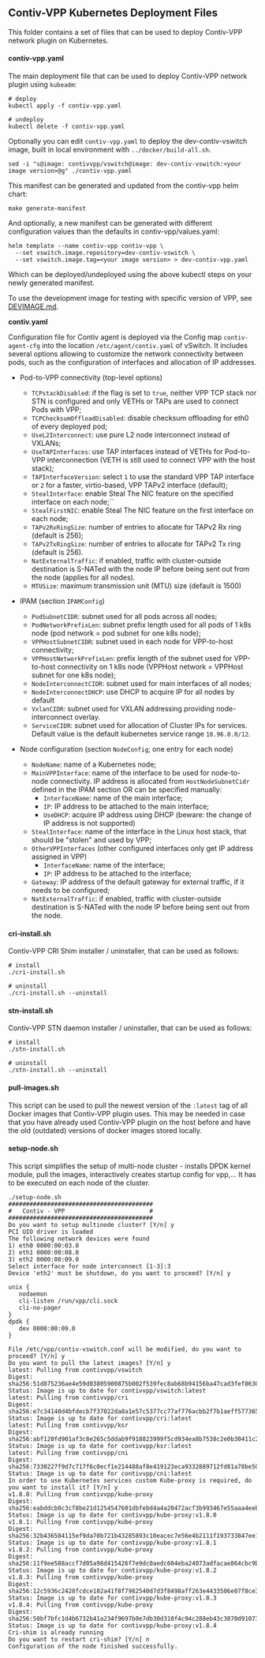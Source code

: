 ## Contiv-VPP Kubernetes Deployment Files

This folder contains a set of files that can be used to deploy Contiv-VPP
network plugin on Kubernetes.

#### contiv-vpp.yaml
The main deployment file that can be used to deploy Contiv-VPP network plugin using `kubeadm`:
```
# deploy
kubectl apply -f contiv-vpp.yaml

# undeploy
kubectl delete -f contiv-vpp.yaml
```
Optionally you can edit `contiv-vpp.yaml` to deploy the dev-contiv-vswitch image, built
in local environment with `../docker/build-all.sh`.
```
sed -i "s@image: contivvpp/vswitch@image: dev-contiv-vswitch:<your image version>@g" ./contiv-vpp.yaml
```

This manifest can be generated and updated from the contiv-vpp helm chart:
```
make generate-manifest
```

And optionally, a new manifest can be generated with different configuration values than the defaults in contiv-vpp/values.yaml:
```
helm template --name contiv-vpp contiv-vpp \
  --set vswitch.image.repository=dev-contiv-vswitch \
  --set vswitch.image.tag=<your image version> > dev-contiv-vpp.yaml
```

Which can be deployed/undeployed using the above kubectl steps on your newly generated manifest.

To use the development image for testing with specific version of VPP, see
[DEVIMAGE.md](../docker/DEVIMAGE.md).

**contiv.yaml**

  Configuration file for Contiv agent is deployed via the Config map `contiv-agent-cfg`
  into the location `/etc/agent/contiv.yaml` of vSwitch. It includes several options
  allowing to customize the network connectivity between pods, such as the configuration
  of interfaces and allocation of IP addresses.

  * Pod-to-VPP connectivity (top-level options)
    - `TCPstackDisabled`: if the flag is set to `true`, neither VPP TCP stack nor STN is configured
      and only VETHs or TAPs are used to connect Pods with VPP;
    - `TCPChecksumOffloadDisabled`: disable checksum offloading for eth0 of every deployed pod;
    - `UseL2Interconnect`: use pure L2 node interconnect instead of VXLANs;
    - `UseTAPInterfaces`: use TAP interfaces instead of VETHs for Pod-to-VPP interconnection
      (VETH is still used to connect VPP with the host stack);
    - `TAPInterfaceVersion`: select `1` to use the standard VPP TAP interface or `2`
      for a faster, virtio-based, VPP TAPv2 interface (default);
    - `StealInterface`: enable Steal The NIC feature on the specified interface on each node;``
    - `StealFirstNIC`: enable Steal The NIC feature on the first interface on each node;
    - `TAPv2RxRingSize`: number of entries to allocate for TAPv2 Rx ring (default is 256);
    - `TAPv2TxRingSize`: number of entries to allocate for TAPv2 Tx ring (default is 256).
    - `NatExternalTraffic`: if enabled, traffic with cluster-outside destination is S-NATed
                            with the node IP before being sent out from the node (applies for all nodes).
    - `MTUSize`: maximum transmission unit (MTU) size (default is 1500)

  * IPAM (section `IPAMConfig`)
    - `PodSubnetCIDR`: subnet used for all pods across all nodes;
    - `PodNetworkPrefixLen`: subnet prefix length used for all pods of 1 k8s node
      (pod network = pod subnet for one k8s node);
    - `VPPHostSubnetCIDR`: subnet used in each node for VPP-to-host connectivity;
    - `VPPHostNetworkPrefixLen`: prefix length of the subnet used for VPP-to-host connectivity
      on 1 k8s node (VPPHost network = VPPHost subnet for one k8s node);
    - `NodeInterconnectCIDR`: subnet used for main interfaces of all nodes;
    - `NodeInterconnectDHCP`: use DHCP to acquire IP for all nodes by default
    - `VxlanCIDR`: subnet used for VXLAN addressing providing node-interconnect overlay.
    - `ServiceCIDR`: subnet used for allocation of Cluster IPs for services. Default value
    is the default kubernetes service range `10.96.0.0/12`.

  * Node configuration (section `NodeConfig`; one entry for each node)
    - `NodeName`: name of a Kubernetes node;
    - `MainVPPInterface`: name of the interface to be used for node-to-node connectivity.
       IP address is allocated from `HostNodeSubnetCidr` defined in the IPAM section OR can be specified manually:
      - `InterfaceName`: name of the main interface;
      - `IP`: IP address to be attached to the main interface;
      - `UseDHCP`: acquire IP address using DHCP
              (beware: the change of IP address is not supported)
    - `StealInterface`: name of the interface in the Linux host stack, that should be "stolen" and used by VPP;
    - `OtherVPPInterfaces` (other configured interfaces only get IP address assigned in VPP)
      - `InterfaceName`: name of the interface;
      - `IP`: IP address to be attached to the interface;
    - `Gateway`: IP address of the default gateway for external traffic, if it needs to be configured;
    - `NatExternalTraffic`: if enabled, traffic with cluster-outside destination is S-NATed
                            with the node IP before being sent out from the node.

#### cri-install.sh
Contiv-VPP CRI Shim installer / uninstaller, that can be used as follows:
```
# install
./cri-install.sh

# uninstall
./cri-install.sh --uninstall
```

#### stn-install.sh
Contiv-VPP STN daemon installer / uninstaller, that can be used as follows:
```
# install
./stn-install.sh

# uninstall
./stn-install.sh --uninstall
```

#### pull-images.sh
This script can be used to pull the newest version of the `:latest` tag of all Docker images
that Contiv-VPP plugin uses. This may be needed in case that you have already used Contiv-VPP plugin
on the host before and have the old (outdated) versions of docker images stored locally.

#### setup-node.sh
This script simplifies the setup of multi-node cluster - installs DPDK kernel module, pull the images, interactively creates startup config for vpp,... It has to be
executed on each node of the cluster.
```
./setup-node.sh
#########################################
#   Contiv - VPP                        #
#########################################
Do you want to setup multinode cluster? [Y/n] y
PCI UIO driver is loaded
The following network devices were found
1) eth0 0000:00:03.0
2) eth1 0000:00:08.0
3) eth2 0000:00:09.0
Select interface for node interconnect [1-3]:3
Device 'eth2' must be shutdown, do you want to proceed? [Y/n] y

unix {
   nodaemon
   cli-listen /run/vpp/cli.sock
   cli-no-pager
}
dpdk {
   dev 0000:00:09.0
}

File /etc/vpp/contiv-vswitch.conf will be modified, do you want to proceed? [Y/n] y
Do you want to pull the latest images? [Y/n] y
latest: Pulling from contivvpp/vswitch
Digest: sha256:51d875236ae4e59d03805900875b002f539fec8ab68b94156ba47cad3fef8630
Status: Image is up to date for contivvpp/vswitch:latest
latest: Pulling from contivvpp/cri
Digest: sha256:e7c34140d4bfdecb7f37022da8a1e57c5377cc77af776acbb2f7b1aeff577365
Status: Image is up to date for contivvpp/cri:latest
latest: Pulling from contivvpp/ksr
Digest: sha256:abf120fd901af3c8e265c5ddab9f918823999f5cd934ea8b7538c2e0b30411c2
Status: Image is up to date for contivvpp/ksr:latest
latest: Pulling from contivvpp/cni
Digest: sha256:7330227f9d7c717f6c0ecf1e214488af8e419123eca9332889712fd81a78be50
Status: Image is up to date for contivvpp/cni:latest
In order to use Kubernetes services custom Kube-proxy is required, do you want to install it? [Y/n] y
v1.8.0: Pulling from contivvpp/kube-proxy
Digest: sha256:eabddcb0c3cf8be21d1254547601dbfebd4a4a20472acf3b993467e55aaa4eeb
Status: Image is up to date for contivvpp/kube-proxy:v1.8.0
v1.8.1: Pulling from contivvpp/kube-proxy
Digest: sha256:32b436584115ef9da70b721b43285893c10eacec7e56e4b2111f193733847ee1
Status: Image is up to date for contivvpp/kube-proxy:v1.8.1
v1.8.2: Pulling from contivvpp/kube-proxy
Digest: sha256:11f9ee588accf7d05a98d415426f7e9dc0aedc604eba24073adfacae864cbc9b
Status: Image is up to date for contivvpp/kube-proxy:v1.8.2
v1.8.3: Pulling from contivvpp/kube-proxy
Digest: sha256:12c5936c2428fcdce182a41f8f7982540d7d3f8498aff263e4433506e07f8ce3
Status: Image is up to date for contivvpp/kube-proxy:v1.8.3
v1.8.4: Pulling from contivvpp/kube-proxy
Digest: sha256:50bf7bfc1d4b6732b41a234f9697b0e7db30d310f4c94c288eb43c3070d91073
Status: Image is up to date for contivvpp/kube-proxy:v1.8.4
Cri-shim is already running
Do you want to restart cri-shim? [Y/n] n
Configuration of the node finished successfully.
```
